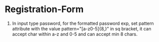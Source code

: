 # Registration-Form
1. In input type password, for the formatted password exp, set pattern attribute with the value
pattern="[a-z0-5]{8,}"
in sq bracket, it can accept char within a-z and 0-5 and can accept min 8 chars.
